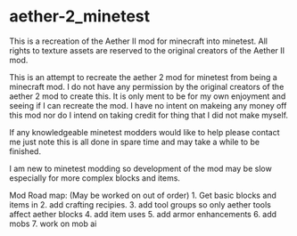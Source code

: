 # aether-2_minetest
This is a recreation of the Aether II mod for minecraft into minetest. All rights to texture assets are reserved to the original creators of the Aether II mod.

  This is an attempt to recreate the aether 2 mod for minetest from being a minecraft mod. I do not have any permission by the original creators of the aether 2 mod to create this. It is only ment to be for my own enjoyment and seeing if I can recreate the mod. I have no intent on makeing any money off this mod nor do I intend on taking credit for thing that I did not make myself.
  
  If any knowledgeable minetest modders would like to help please contact me just note this is all done in spare time and may take a while to be finished.
  
  I am new to minetest modding so development of the mod may be slow especially for more complex blocks and items.
  
  
  Mod Road map: (May be worked on out of order)
    1. Get basic blocks and items in
    2. add crafting recipies.
    3. add tool groups so only aether tools affect aether blocks
    4. add item uses
    5. add armor enhancements
    6. add mobs
    7. work on mob ai
